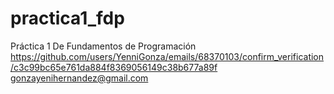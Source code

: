 # practica1_fdp
Práctica 1 De Fundamentos de Programación 
 https://github.com/users/YenniGonza/emails/68370103/confirm_verification/c3c99bc65e761da884f8369056149c38b677a89f
 gonzayenihernandez@gmail.com

